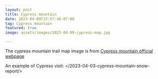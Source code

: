 ```yaml
---
layout: post
title: Cypress mountain
date: 2023-04-09T15:57:48-07:00
tag: Cypress mountain
featured: true
image: assets/images/2023-04-09-cypress-map.jpg

---
```


The cypress mountain trail map image is from [Cypress mountain official webpage](https://cypressmountain.com/trail-maps-and-stats)


An example of Cypress visit: </2023-04-03-cypress-mountain-snow-report/>
